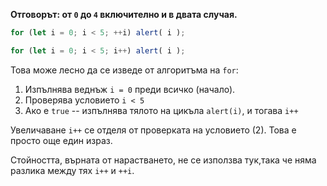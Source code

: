 **Отговорът: от `0` до `4` включително и в двата случая.**

```js run
for (let i = 0; i < 5; ++i) alert( i );

for (let i = 0; i < 5; i++) alert( i );
```

Това може лесно да се изведе от алгоритъма на `for`:

1. Изпълнява веднъж `i = 0` преди всичко (начало).
2. Проверява условието `i < 5`
3. Ако е `true` -- изпълнява тялото на цикъла `alert(i)`, и тогава `i++`

Увеличаване `i++` се отделя от проверката на условието (2). Това е просто още един израз.

Стойността, върната от нарастването, не се използва тук,така че няма разлика между тях `i++` и `++i`.
